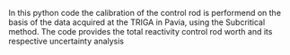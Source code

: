 In this python code the calibration of the control rod is performend on the basis of the data acquired at the TRIGA in Pavia, using the Subcritical method.
The code provides the total reactivity control rod worth and its respective uncertainty analysis
